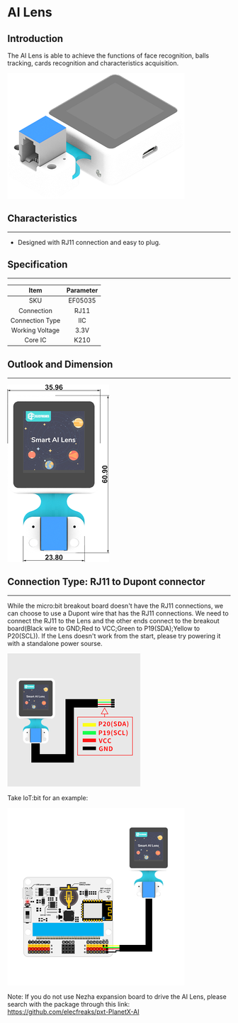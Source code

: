# AI Lens

## Introduction
The AI Lens is able to achieve the functions of face recognition, balls tracking, cards recognition and characteristics acquisition.

![](./images/05035_01.png)

## Characteristics
---
- Designed with RJ11 connection and easy to plug.
## Specification
---

Item | Parameter 
:-: | :-: 
SKU|EF05035
Connection|RJ11
Connection Type|IIC
Working Voltage|3.3V
Core IC|K210





## Outlook and Dimension
---


![](./images/05035_02.png)


## Connection Type: RJ11 to Dupont connector
---


While the micro:bit breakout board doesn't have the RJ11 connections, we can choose to use a Dupont wire that has the RJ11 connections. We need to connect the RJ11 to the Lens and the other ends connect to the breakout board(Black wire to GND;Red to VCC;Green to P19(SDA);Yellow to P20(SCL)). If the Lens doesn't work from the start, please try powering it with a standalone power sourse.

![](./images/05035_03.png)

Take IoT:bit for an example:

![](./images/05035_04.png)

Note: If you do not use Nezha expansion board to drive the AI Lens, please search with the package through this link:  https://github.com/elecfreaks/pxt-PlanetX-AI
